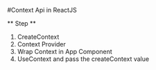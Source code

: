 #Context Api in ReactJS

** Step **

1. CreateContext
2. Context Provider
3. Wrap Context in App Component
4. UseContext and pass the createContext value
